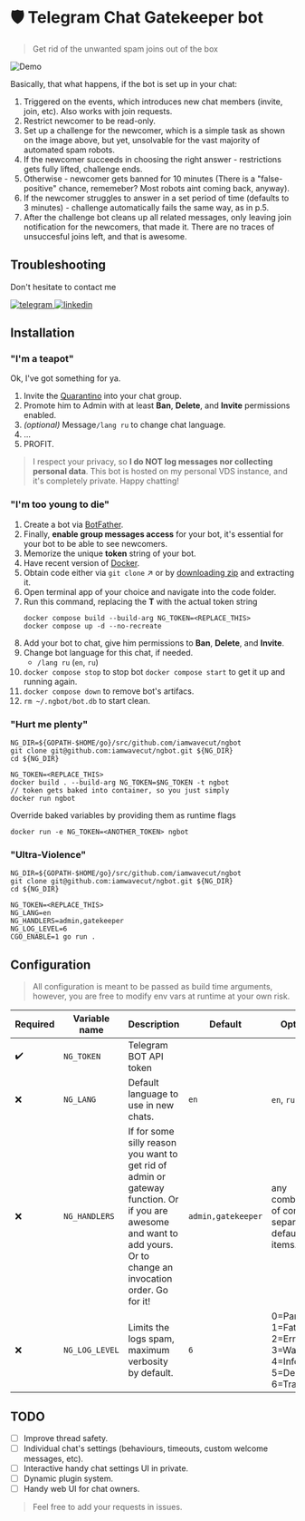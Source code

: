 # :shield: Telegram Chat Gatekeeper bot
> Get rid of the unwanted spam joins out of the box

![Demo](https://user-images.githubusercontent.com/239034/142725561-5fd80514-dae9-4d29-aa19-a7d2ad41e362.png)

Basically, that what happens, if the bot is set up in your chat:
1. Triggered on the events, which introduces new chat members (invite, join, etc). Also works with join requests.
2. Restrict newcomer to be read-only.
3. Set up a challenge for the newcomer, which is a simple task as shown on the image above, but yet, unsolvable for the vast majority of automated spam robots.
4. If the newcomer succeeds in choosing the right answer - restrictions gets fully lifted, challenge ends.
5. Otherwise - newcomer gets banned for 10 minutes (There is a "false-positive" chance, rememeber? Most robots aint coming back, anyway).
6. If the newcomer struggles to answer in a set period of time (defaults to 3 minutes) - challenge automatically fails the same way, as in p.5.
7. After the challenge bot cleans up all related messages, only leaving join notification for the newcomers, that made it. There are no traces of unsuccesful joins left, and that is awesome.

## Troubleshooting
Don't hesitate to contact me

[![telegram](https://user-images.githubusercontent.com/239034/142726254-d3378dee-5b73-41b0-858d-b2a6e85dc735.png)
](https://t.me/WaveCut) [![linkedin](https://user-images.githubusercontent.com/239034/142726236-86c526e0-8fc3-4570-bd2d-fc7723d5dc09.png)
](https://linkedin.com/in/wavecut)

## Installation


### "I'm a teapot"

Ok, I've got something for ya.
1. Invite the [Quarantino](https://tg.me/nedoibot) into your chat group. 
2. Promote him to Admin with at least **Ban**, **Delete**, and **Invite** permissions enabled.
3. *(optional)* Message`/lang ru` to change chat language.
4. ...
5. PROFIT.

>I respect your privacy, so **I do NOT log messages nor collecting personal data**. This bot is hosted on my personal VDS instance, and it's completely private. Happy chatting!


### "I'm too young to die"
1. Create a bot via [BotFather](https://t.me/BotFather).
2. Finally, **enable group messages access** for your bot, it's essential for your bot to be able to see newcomers.
3. Memorize the unique **token** string of your bot.
4. Have recent version of [Docker](https://www.docker.com/get-started).
5. Obtain code either via `git clone` :arrow_upper_right: or by [downloading zip](https://github.com/iamwavecut/ngbot/archive/refs/heads/master.zip) and extracting it.
6. Open terminal app of your choice and navigate into the code folder.
7. Run this command, replacing the **T** with the actual token string
    ```
    docker compose build --build-arg NG_TOKEN=<REPLACE_THIS>
    docker compose up -d --no-recreate
    ```
8. Add your bot to chat, give him permissions to **Ban**, **Delete**, and **Invite**.
9. Change bot language for this chat, if needed.
    - `/lang ru` (`en`, `ru`)
10. `docker compose stop` to stop bot `docker compose start` to get it up and running again.
11. `docker compose down` to remove bot's artifacs.
12. `rm ~/.ngbot/bot.db` to start clean.


### "Hurt me plenty"
```shell
NG_DIR=${GOPATH-$HOME/go}/src/github.com/iamwavecut/ngbot
git clone git@github.com:iamwavecut/ngbot.git ${NG_DIR}
cd ${NG_DIR}

NG_TOKEN=<REPLACE_THIS>
docker build . --build-arg NG_TOKEN=$NG_TOKEN -t ngbot
// token gets baked into container, so you just simply
docker run ngbot
```
Override baked variables by providing them as runtime flags
```shell
docker run -e NG_TOKEN=<ANOTHER_TOKEN> ngbot
```


### "Ultra-Violence"
```shell
NG_DIR=${GOPATH-$HOME/go}/src/github.com/iamwavecut/ngbot
git clone git@github.com:iamwavecut/ngbot.git ${NG_DIR}
cd ${NG_DIR}

NG_TOKEN=<REPLACE_THIS>
NG_LANG=en
NG_HANDLERS=admin,gatekeeper
NG_LOG_LEVEL=6
CGO_ENABLE=1 go run .
```


## Configuration

> All configuration is meant to be passed as build time arguments, however, you are free to modify env vars at runtime at your own risk.

| Required | Variable name | Description | Default | Options |
|---|---|---|---|---|
| :heavy_check_mark: | `NG_TOKEN` | Telegram BOT API token |  |  |
| :x: | `NG_LANG` | Default language to use in new chats. | `en` | `en`, `ru` |
| :x: | `NG_HANDLERS` | If for some silly reason you want to get rid of admin or gateway function. Or if you are awesome and want to add yours. Or to change an invocation order. Go for it! | `admin,gatekeeper` | any combination of comma-separated default items. |
| :x: | `NG_LOG_LEVEL` | Limits the logs spam, maximum verbosity by default. | `6` | 0=Panic, 1=Fatal, 2=Error, 3=Warn, 4=Info, 5=Debug, 6=Trace |

## TODO

- [ ] Improve thread safety.
- [ ] Individual chat's settings (behaviours, timeouts, custom welcome messages, etc).
- [ ] Interactive  handy chat settings UI in private.
- [ ] Dynamic plugin system.
- [ ] Handy web UI for chat owners.
> Feel free to add your requests in issues.
